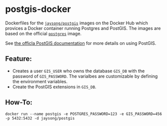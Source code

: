 # postgis-docker

Dockerfiles for the [`jaysong/postgis`](https://hub.docker.com/r/jaysong/postgis/) images
on the Docker Hub which provices a Docker container running Postgres and PostGIS.
The images are based on the official
[`postgres`](https://registry.hub.docker.com/_/postgres/) image.

See [the officla PostGIS documentation](http://postgis.net/docs) for more details on using
PostGIS.

## Feature:

- Creates a user `GIS_USER` who owns the database `GIS_DB` with the password of
`GIS_PASSWORD`. The varialbes are customizable by defining the environment variables.
- Create the PostGIS extensions in `GIS_DB`.

## How-To:

```
docker run --name postgis -e POSTGRES_PASSWORD=123 -e GIS_PASSWORD=456 -p 5432:5432 -d jaysong/postgis
```
